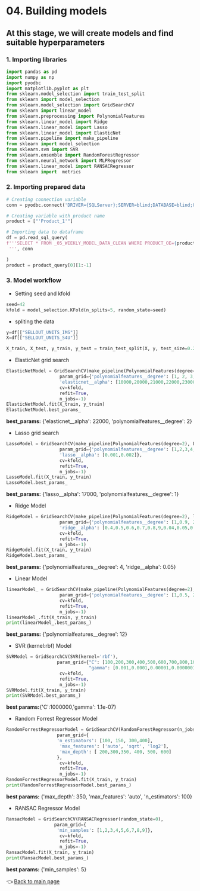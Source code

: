 # 04. Building models

## At this stage, we will create models and find suitable hyperparameters

### 1. Importing libraries

```python
import pandas as pd
import numpy as np
import pyodbc
import matplotlib.pyplot as plt
from sklearn.model_selection import train_test_split
from sklearn import model_selection
from sklearn.model_selection import GridSearchCV
from sklearn import linear_model
from sklearn.preprocessing import PolynomialFeatures
from sklearn.linear_model import Ridge
from sklearn.linear_model import Lasso
from sklearn.linear_model import ElasticNet
from sklearn.pipeline import make_pipeline
from sklearn import model_selection
from sklearn.svm import SVR
from sklearn.ensemble import RandomForestRegressor
from sklearn.neural_network import MLPRegressor
from sklearn.linear_model import RANSACRegressor
from sklearn import  metrics

```

### 2. Importing prepared data

```python
# Creating connection variable
conn = pyodbc.connect('DRIVER={SQLServer};SERVER=blind;DATABASE=blind;UID=blind;PWD=blind;Trusted_Connection=no')

# Creating variable with product name
product = ["'Product_1'"]

# Importing data to dataframe
df = pd.read_sql_query(
f'''SELECT * FROM _05_WEEKLY_MODEL_DATA_CLEAN WHERE PRODUCT_OE={product[0]}
 ''', conn

)
product = product_query[0][1:-1]

```

### 3. Model workflow

* Setting seed and kfold

```python
seed=42
kfold = model_selection.KFold(n_splits=5, random_state=seed)
```

* spliting the data

```python
y=df[["SELLOUT_UNITS_IMS"]]
X=df[["SELLOUT_UNITS_S4U"]]

X_train, X_test, y_train, y_test = train_test_split(X, y, test_size=0.2, random_state=42)
```

* ElasticNet grid search

```python
ElasticNetModel = GridSearchCV(make_pipeline(PolynomialFeatures(degree=2), ElasticNet(alpha=1, tol=0.1)),
                    param_grid={'polynomialfeatures__degree': [1, 2, 3, 4, 5, 6],
                    'elasticnet__alpha': [10000,20000,21000,22000,23000,24000,25000,26000]},
                    cv=kfold,
                    refit=True,
                    n_jobs=-1)
ElasticNetModel.fit(X_train, y_train)
ElasticNetModel.best_params_

```
**best_params:** {'elasticnet__alpha': 22000, 'polynomialfeatures__degree': 2}

* Lasso grid search

```python
LassoModel = GridSearchCV(make_pipeline(PolynomialFeatures(degree=2), Lasso(alpha=1, tol=0.1)),
                    param_grid={'polynomialfeatures__degree': [1,2,3,4,5],
                    'lasso__alpha': [0.001,0.002]},
                    cv=kfold,
                    refit=True,
                    n_jobs=-1)
LassoModel.fit(X_train, y_train)
LassoModel.best_params_
```

**best_params:** {'lasso__alpha': 17000, 'polynomialfeatures__degree': 1}

* Ridge Model

```python
RidgeModel = GridSearchCV(make_pipeline(PolynomialFeatures(degree=2), linear_model.Ridge(alpha=1, tol=0.2)),
                    param_grid={'polynomialfeatures__degree': [1,0.9, 2, 3, 4,5,6,7,8,9,10],
                    'ridge__alpha': [0.4,0.5,0.6,0.7,0.8,9,0.04,0.05,0.1]},
                    cv=kfold,
                    refit=True,
                    n_jobs=-1)
RidgeModel.fit(X_train, y_train)
RidgeModel.best_params_
```

**best_params:** {'polynomialfeatures__degree': 4, 'ridge__alpha': 0.05}

* Linear Model

```python
linearModel_ = GridSearchCV(make_pipeline(PolynomialFeatures(degree=2), linear_model.LinearRegression()),
                    param_grid={'polynomialfeatures__degree': [1,0.5, 2, 3, 4,5,6,7,8,9,10,11,12,13,14,15]},
                    cv=kfold,
                    refit=True,
                    n_jobs=-1)
linearModel_.fit(X_train, y_train)
print(linearModel_.best_params_)
```

**best_params:** {'polynomialfeatures__degree': 12}

* SVR (kernel:rbf) Model

```python
SVRModel = GridSearchCV(SVR(kernel='rbf'),
                   param_grid={"C": [100,200,300,400,500,600,700,800,1000000,1100000],
                               "gamma": [0.001,0.0001,0.00001,0.00000011]},
                    cv=kfold,
                    refit=True,
                    n_jobs=-1)
SVRModel.fit(X_train, y_train)
print(SVRModel.best_params_)

```

**best params:**{'C':1000000,'gamma': 1.1e-07}

* Random Forrest Regressor Model

```python
RandomForrestRegressorModel = GridSearchCV(RandomForestRegressor(n_jobs=-1, max_features= 'sqrt', n_estimators=50, oob_score = True),
                   param_grid={
                   'n_estimators': [100, 150, 300,400],
                    'max_features': ['auto', 'sqrt', 'log2'],  
                    'max_depth': [ 200,300,350, 400, 500, 600]
                   },
                    cv=kfold,
                    refit=True,
                    n_jobs=-1)
RandomForrestRegressorModel.fit(X_train, y_train)
print(RandomForrestRegressorModel.best_params_)
```

**best params:** {'max_depth': 350, 'max_features': 'auto', 'n_estimators': 100}

* RANSAC Regressor Model

```python
RansacModel = GridSearchCV(RANSACRegressor(random_state=0),
                  param_grid={
                   'min_samples': [1,2,3,4,5,6,7,8,9]},
                    cv=kfold,
                    refit=True,
                    n_jobs=-1)
RansacModel.fit(X_train, y_train)
print(RansacModel.best_params_)
```

**best params:** {'min_samples': 5}

:point_left: [Back to main page](https://github.com/MateoMat/PHARMA_WEEKLY_SELL_OUT_ESTIMATION#scope-of-work)












